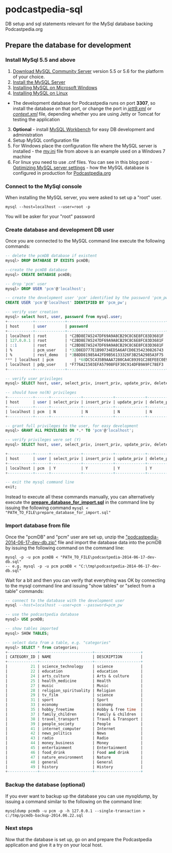 podcastpedia-sql
================

DB setup and sql statements relevant for the MySql database backing Podcastpedia.org

## Prepare the database for development

### Install MySql 5.5 and above
1. [Download MySQL Community Server](http://dev.mysql.com/downloads/mysql/) version 5.5 or 5.6 for the platform of your choice. 
2. [Install the MySQL Server](http://dev.mysql.com/doc/refman/5.6/en/installing.html)
  1. [Installing MySQL on Microsoft Windows](http://dev.mysql.com/doc/refman/5.6/en/windows-installation.html)
  2. [Installing MySQL on Linux](http://dev.mysql.com/doc/refman/5.6/en/linux-installation.html)
  * The development database for Podcastpedia runs on port **3307**, so install the database on that port, or change the port in [_jett9.xml_](https://github.com/podcastpedia/podcastpedia-web/blob/master/src/main/resources/config/jetty9.xml) or [_context.xml_](https://github.com/podcastpedia/podcastpedia-web/blob/master/src/main/webapp/META-INF/context.xml) file, depending whether you are using Jetty or Tomcat for testing the application 
3. __Optional__ - install [MySQL Workbench](http://www.mysql.com/products/workbench/) for easy DB development and administration
4. Setup MySQL configuration file
  1. For Windows place the configuration file where the MySQL server is installed - the [my.ini](https://github.com/podcastpedia/podcastpedia-sql/blob/master/_prepare_database_for_development/my.ini) file from above is an example used on a Windows 7 machine 
  2. For linux you need to use .cnf files. You can see in this blog post -[Optimizing MySQL server settings](http://www.codingpedia.org/ama/optimizing-mysql-server-settings/) - how the MySQL database is configured in production for [Podcastpedia.org](http://www.podcastpedia.org)

### Connect to the MySql console
When installing the MySQL server, you were asked to set up a "root" user.
```
mysql --host=localhost --user=root -p
```
You will be asker for your "root" password

### Create database and development DB user
Once you are connected to the MySQL command line execute the following commands:
```sql
-- delete the pcmDB database if existent
mysql> DROP DATABASE IF EXISTS pcmDB;

--create the pcmDB database
mysql> CREATE DATABASE pcmDB; 

-- drop 'pcm' user
mysql> DROP USER 'pcm'@'localhost';

-- create the development user 'pcm' identified by the password 'pcm_pw'
CREATE USER 'pcm'@'localhost' IDENTIFIED BY 'pcm_pw';

-- verify user creation
mysql> select host, user, password from mysql.user;
+-----------+-------------+-------------------------------------------+
| host      | user        | password                                  |
+-----------+-------------+-------------------------------------------+
| localhost | root        | *C2BD8E7A5247DF69A9A8CB29C8C6E8FC83D3681F |
| 127.0.0.1 | root        | *C2BD8E7A5247DF69A9A8CB29C8C6E8FC83D3681F |
| ::1       | root        | *C2BD8E7A5247DF69A9A8CB29C8C6E8FC83D3681F |
| %         | pcm_user    | *32D8ED777E1B90734ED5A6AFCD0E354230826743 |
| %         | rest_demo   | *3B8DD81985A42FD9B56133326F3B25A2985A3F75 |
*** | localhost | pcm         | *68DC5C435B9AAA7280CA4C89391C28EFEEC0E946 |***
| localhost | pdp_user    | *F776A21503EFA57908FEF30C914DFB9A9FC78EF3 |
+-----------+-------------+-------------------------------------------+

-- verify user privileges
mysql> SELECT host, user, select_priv, insert_priv, update_priv, delete_priv, create_priv, alter_priv, password FROM mysql.user WHERE user='pcm';

-- should have no(N) privileges
+-----------+------+-------------+-------------+-------------+-------------+-------------+------------+-
| host      | user | select_priv | insert_priv | update_priv | delete_priv | create_priv | alter_priv |
+-----------+------+-------------+-------------+-------------+-------------+-------------+------------+-
| localhost | pcm  | N           | N           | N           | N           | N           | N          |
+-----------+------+-------------+-------------+-------------+-------------+-------------+------------+-

-- grant full privileges to the user, for easy development
mysql> GRANT ALL PRIVILEGES ON *.* TO 'pcm'@'localhost';

-- verify privileges were set (Y)
mysql> SELECT host, user, select_priv, insert_priv, update_priv, delete_priv, create_priv, alter_priv, password FROM mysql.user WHERE user='pcm';

+-----------+------+-------------+-------------+-------------+-------------+-------------+------------+
| host      | user | select_priv | insert_priv | update_priv | delete_priv | create_priv | alter_priv |
+-----------+------+-------------+-------------+-------------+-------------+-------------+------------+
| localhost | pcm  | Y           | Y           | Y           | Y           | Y           | Y          |
+-----------+------+-------------+-------------+-------------+-------------+-------------+------------+

-- exit the mysql command line
exit;
```

Instead to execute all these commands manually, you can alternatively execute the [__prepare_database_for_import.sql__](https://github.com/podcastpedia/podcastpedia-sql/blob/master/_prepare_database_for_development/prepare_database_for_import.sql) in the command line by issuing the following command
`mysql < "PATH_TO_FILE\prepare_database_for_import.sql"`

### Import database from file
Once the "pcmDB" and "pcm" user are set up, unzip the ["podcastpedia-2014-06-17-dev-db.zip"](https://github.com/podcastpedia/podcastpedia-sql/tree/master/_prepare_database_for_development) file and import the database data into the pcmDB by issuing the following command on the command line:
```
mysql -p -u pcm pcmDB < "PATH_TO_FILE\podcastpedia-2014-06-17-dev-db.sql"
-- e.g. mysql -p -u pcm pcmDB < "C:\tmp\podcastpedia-2014-06-17-dev-db.sql"
```
Wait for a bit and then you can verify that everything was OK by connecting to the mysql command line and issuing "show tables" or "select from a table" commands:
```sql 
-- connect to the database with the development user
mysql --host=localhost --user=pcm --password=pcm_pw

-- use the podcastpedia database
mysql> USE pcmDB;

-- show tables imported
mysql> SHOW TABLES; 

-- select data from a table, e.g. "categories"
mysql> SELECT * from categories;
+-------------+-----------------------+--------------------+
| CATEGORY_ID | NAME                  | DESCRIPTION        |
+-------------+-----------------------+--------------------+
|          21 | science_technology    | science            |
|          22 | education             | education          |
|          24 | arts_culture          | Arts & culture     |
|          25 | health_medicine       | Health             |
|          27 | music                 | Music              |
|          28 | religion_spirituality | Religion           |
|          29 | tv_film               | science            |
|          31 | sport                 | Sport              |
|          33 | economy               | Economy            |
|          35 | hobby_freetime        | Hobby & free time  |
|          37 | family_children       | Family & children  |
|          38 | travel_transport      | Travel & Transport |
|          39 | people_society        | People             |
|          41 | internet_computer     | Internet           |
|          42 | news_politics         | News               |
|          43 | radio                 | Radio              |
|          44 | money_business        | Money              |
|          45 | entertainment         | Entertainment      |
|          46 | food_drink            | Food and drink     |
|          47 | nature_environment    | Nature             |
|          48 | general               | General            |
|          49 | history               | History            |
+-------------+-----------------------+--------------------+
```
### Backup the database (optional)
If you ever want to backup up the database you can use _mysqldump_, by issuing a command similar to the following on the command line:
```
mysqldump pcmdb -u pcm -p -h 127.0.0.1 --single-transaction > c:/tmp/pcmdb-backup-2014.06.22.sql
```

### Next steps
Now that the database is set up, go on and prepare the Podcastpedia application and give it a try on your local host. 


